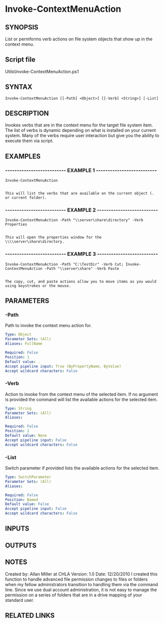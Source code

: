 # Invoke-ContextMenuAction

## SYNOPSIS
List or permforms verb actions on file system objects that show up in the context menu.

## Script file
Utils\Invoke-ContextMenuAction.ps1

## SYNTAX

```
Invoke-ContextMenuAction [[-Path] <Object>] [[-Verb] <String>] [-List]
```

## DESCRIPTION
Invokes verbs that are in the context menu for the target file system item.
The list of verbs is dynamic depending on what is installed on 
your current system.
Many of the verbs require user interaction but give you the ability to execute them via script.

## EXAMPLES

### -------------------------- EXAMPLE 1 --------------------------
```
Invoke-ContextMenuAction


This will list the verbs that are available on the current object (.
or current folder).
```
### -------------------------- EXAMPLE 2 --------------------------
```
Invoke-ContextMenuAction -Path "\\server\share\directory" -Verb Properties


This will open the properties window for the \\\\server\share\directory.
```
### -------------------------- EXAMPLE 3 --------------------------
```
Invoke-ContextMenuAction -Path "C:\TestDir" -Verb Cut; Invoke-ContextMenuAction -Path "\\server\share" -Verb Paste


The copy, cut, and paste actions allow you to move items as you would using keystrokes or the mouse.
```
## PARAMETERS

### -Path
Path to invoke the context menu action for.

```yaml
Type: Object
Parameter Sets: (All)
Aliases: FullName

Required: False
Position: 1
Default value: .
Accept pipeline input: True (ByPropertyName, ByValue)
Accept wildcard characters: False
```

### -Verb
Action to invoke from the context menu of the selected item.
If no argument is provided the command will list the available actions for the selected item.

```yaml
Type: String
Parameter Sets: (All)
Aliases: 

Required: False
Position: 2
Default value: None
Accept pipeline input: False
Accept wildcard characters: False
```

### -List
Switch parameter if provided lists the available actions for the selected item.

```yaml
Type: SwitchParameter
Parameter Sets: (All)
Aliases: 

Required: False
Position: Named
Default value: False
Accept pipeline input: False
Accept wildcard characters: False
```

## INPUTS

## OUTPUTS

## NOTES
Created by: Allan Miller at CHLA
Version: 1.0
Date: 12/20/2010
I created this function to handle advanced file permission changes to files or folders when my fellow administrators transition to handling 
them via the command line.
Since we use dual account administration, it is not easy to manage the permission 
on a series of folders that are in a drive mapping of your standard user.

## RELATED LINKS







